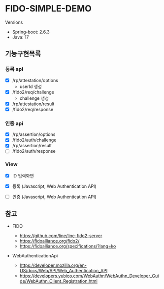 # FIDO-SIMPLE-DEMO

Versions
- Spring-boot: 2.6.3
- Java: 17


## 기능구현목록

### 등록 api
- [x] /rp/attestation/options
  - userId 생성
- [x] /fido2/req/challenge
  - challenge 생성
- [x] /rp/attestation/result
- [x] /fido2/req/response

### 인증 api
- [x] /rp/assertion/options
- [x] /fido2/auth/challenge
- [x] /rp/assertion/result
- [ ] /fido2/auth/response

### View
- [x] ID 입력화면
- [x] 등록 (Javascript, Web Authentication API)
- [ ] 인증 (Javascript, Web Authentication API)


## 참고

- FIDO
  - https://github.com/line/line-fido2-server
  - https://fidoalliance.org/fido2/
  - https://fidoalliance.org/specifications/?lang=ko

- WebAuthenticationApi
  - https://developer.mozilla.org/en-US/docs/Web/API/Web_Authentication_API
  - https://developers.yubico.com/WebAuthn/WebAuthn_Developer_Guide/WebAuthn_Client_Registration.html
